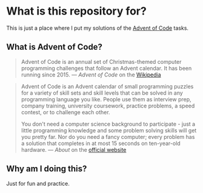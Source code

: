 # What is this repository for?
This is just a place where I put my solutions of the [Advent of Code](https://adventofcode.com) tasks.

## What is Advent of Code?

> Advent of Code is an annual set of Christmas-themed computer programming challenges that follow an Advent calendar. It has been running since 2015.
> — <cite>Advent of Code</cite> on the [Wikipedia](https://en.wikipedia.org/wiki/Advent_of_Code)

> Advent of Code is an Advent calendar of small programming puzzles for a variety of skill sets and skill levels that can be solved in any programming language you like. People use them as interview prep, company training, university coursework, practice problems, a speed contest, or to challenge each other.
>
> You don't need a computer science background to participate - just a little programming knowledge and some problem solving skills will get you pretty far. Nor do you need a fancy computer; every problem has a solution that completes in at most 15 seconds on ten-year-old hardware. — <cite>About</cite> on the [official website](https://adventofcode.com/about)

## Why am I doing this?
Just for fun and practice.

